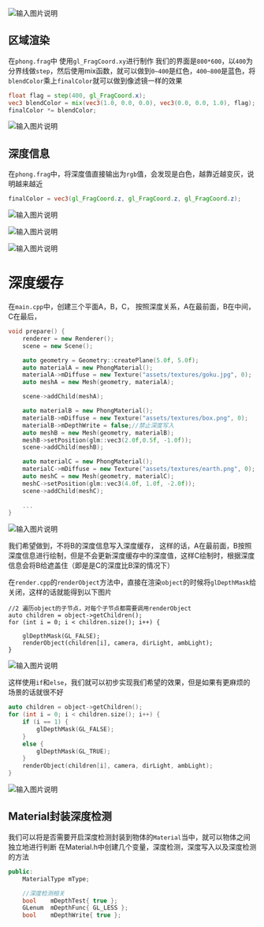 
![输入图片说明](/imgs/2025-02-07/mYZFYCynhkJKZC2u.png)

## 区域渲染
在`phong.frag`中
使用`gl_FragCoord.xy`进行制作
我们的界面是`800*600`，以`400`为分界线做`step`，然后使用mix函数，就可以做到`0~400`是红色，`400~800`是蓝色，将`blendColor`乘上`finalColor`就可以做到像滤镜一样的效果
```glsl
float flag = step(400, gl_FragCoord.x);
vec3 blendColor = mix(vec3(1.0, 0.0, 0.0), vec3(0.0, 0.0, 1.0), flag);
finalColor *= blendColor;
```

![输入图片说明](/imgs/2025-02-07/feYWhxJJzh5MgNKj.png)

## 深度信息
在`phong.frag`中，将深度值直接输出为`rgb`值，会发现是白色，越靠近越变灰，说明越来越近
```glsl
finalColor = vec3(gl_FragCoord.z, gl_FragCoord.z, gl_FragCoord.z);
```
![输入图片说明](/imgs/2025-02-07/xzX9XWVoHNZK55am.png)

![输入图片说明](/imgs/2025-02-07/EkaWMb5RGmSmpcEt.png)

![输入图片说明](/imgs/2025-02-07/0sX9EIjBcaFkters.png)

# 深度缓存
在`main.cpp`中，创建三个平面A，B，C，
按照深度关系，A在最前面，B在中间，C在最后，
```cpp
void prepare() {
	renderer = new Renderer();
	scene = new Scene();

	auto geometry = Geometry::createPlane(5.0f, 5.0f);
	auto materialA = new PhongMaterial();
	materialA->mDiffuse = new Texture("assets/textures/goku.jpg", 0);
	auto meshA = new Mesh(geometry, materialA);

	scene->addChild(meshA);

	auto materialB = new PhongMaterial();
	materialB->mDiffuse = new Texture("assets/textures/box.png", 0);
	materialB->mDepthWrite = false;//禁止深度写入
	auto meshB = new Mesh(geometry, materialB);
	meshB->setPosition(glm::vec3(2.0f,0.5f, -1.0f));
	scene->addChild(meshB);

	auto materialC = new PhongMaterial();
	materialC->mDiffuse = new Texture("assets/textures/earth.png", 0);
	auto meshC = new Mesh(geometry, materialC);
	meshC->setPosition(glm::vec3(4.0f, 1.0f, -2.0f));
	scene->addChild(meshC);
	
	...
}
```

![输入图片说明](/imgs/2025-02-07/jmTRbKPmVBWo0iCH.png)

我们希望做到，不将B的深度信息写入深度缓存，
这样的话，A在最前面，B按照深度信息进行绘制，但是不会更新深度缓存中的深度值，这样C绘制时，根据深度信息会将B给遮盖住（即是是C的深度比B深的情况下）

在`render.cpp`的`renderObject`方法中，直接在渲染`object`的时候将`glDepthMask`给关闭，这样的话就能得到以下图片
```
//2 遍历object的子节点，对每个子节点都需要调用renderObject
auto children = object->getChildren();
for (int i = 0; i < children.size(); i++) {
	
	glDepthMask(GL_FALSE);
	renderObject(children[i], camera, dirLight, ambLight);
}
```

![输入图片说明](/imgs/2025-02-07/yRnKTj4Lxmcw9MpW.png)

这样使用`if`和`else`，我们就可以初步实现我们希望的效果，但是如果有更麻烦的场景的话就很不好
```cpp
auto children = object->getChildren();
for (int i = 0; i < children.size(); i++) {
	if (i == 1) {
		glDepthMask(GL_FALSE);
	}
	else {
		glDepthMask(GL_TRUE);
	}
	renderObject(children[i], camera, dirLight, ambLight);
}
```

![输入图片说明](/imgs/2025-02-07/EE5zCpSI6twwLCnR.png)

## Material封装深度检测
我们可以将是否需要开启深度检测封装到物体的`Material`当中，就可以物体之间独立地进行判断
在Material.h中创建几个变量，深度检测，深度写入以及深度检测的方法
```cpp
public:
	MaterialType mType;

	//深度检测相关
	bool	mDepthTest{ true };
	GLenum	mDepthFunc{ GL_LESS };
	bool	mDepthWrite{ true };
```

<!--stackedit_data:
eyJoaXN0b3J5IjpbLTIxMTg5ODUwNDQsODY1NjA3NzE3LDIwMD
MzODg3MTUsLTIxODk4MDQxOCwtMTgwOTkxODk4MywxMTA2MDA1
MDY5LC0yNjkyMDMwMjMsMjE3MzY0NDYxLDU5MDI4MTM5MiwtMj
ExOTQ2ODQ0LC0yMDg4NzQ2NjEyXX0=
-->